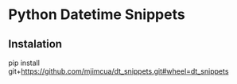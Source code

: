 # Python Datetime Snippets

## Instalation

pip install git+https://github.com/mjimcua/dt_snippets.git#wheel=dt_snippets

